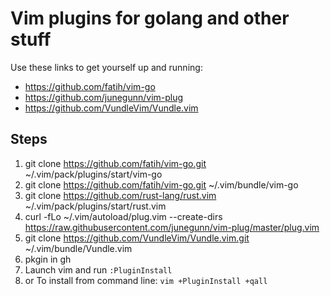 # Vim plugins for golang and other stuff

Use these links to get yourself up and running:

- https://github.com/fatih/vim-go
- https://github.com/junegunn/vim-plug
- https://github.com/VundleVim/Vundle.vim

## Steps

1. git clone https://github.com/fatih/vim-go.git ~/.vim/pack/plugins/start/vim-go
2. git clone https://github.com/fatih/vim-go.git ~/.vim/bundle/vim-go
3. git clone https://github.com/rust-lang/rust.vim ~/.vim/pack/plugins/start/rust.vim
3. curl -fLo ~/.vim/autoload/plug.vim --create-dirs \
    https://raw.githubusercontent.com/junegunn/vim-plug/master/plug.vim
5. git clone https://github.com/VundleVim/Vundle.vim.git ~/.vim/bundle/Vundle.vim
6. pkgin in gh
7. Launch vim and run `:PluginInstall`
  1. or To install from command line: `vim +PluginInstall +qall`
